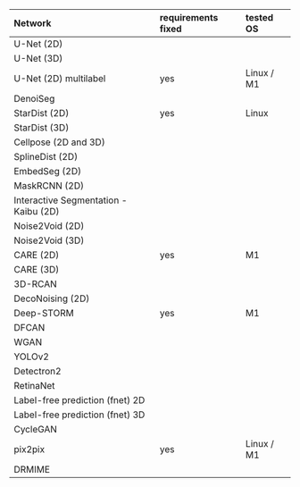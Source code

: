 | Network                               | requirements fixed   | tested OS   |
|:--------------------------------------|:---------------------|:------------|
| U-Net (2D)                            |                      |             |
| U-Net (3D)                            |                      |             |
| U-Net (2D) multilabel                 |         yes          |  Linux / M1 |
| DenoiSeg                              |                      |             |
| StarDist (2D)                         |         yes          |  Linux      |
| StarDist (3D)                         |                      |             |
| Cellpose (2D and 3D)                  |                      |             |
| SplineDist (2D)                       |                      |             |
| EmbedSeg (2D)                         |                      |             |
| MaskRCNN (2D)                         |                      |             |
| Interactive Segmentation - Kaibu (2D) |                      |             |
| Noise2Void (2D)                       |                      |             |
| Noise2Void (3D)                       |                      |             |
| CARE (2D)                             |         yes          |     M1      |
| CARE (3D)                             |                      |             |
| 3D-RCAN                               |                      |             |
| DecoNoising (2D)                      |                      |             |
| Deep-STORM                            |      yes             |    M1       |
| DFCAN                                 |                      |             |
| WGAN                                  |                      |             |
| YOLOv2                                |                      |             |
| Detectron2                            |                      |             |
| RetinaNet                             |                      |             |
| Label-free prediction (fnet) 2D       |                      |             |
| Label-free prediction (fnet) 3D       |                      |             |
| CycleGAN                              |                      |             |
| pix2pix                               |        yes           | Linux / M1  |
| DRMIME                                |                      |             |

